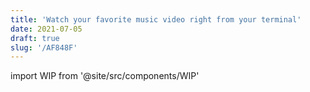 ```yaml
---
title: 'Watch your favorite music video right from your terminal'
date: 2021-07-05
draft: true
slug: '/AF848F'
---
```


import WIP from '@site/src/components/WIP'

<WIP />
